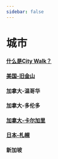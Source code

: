 ```yaml
---
sidebar: false
---
```


# 城市

#### [什么是City Walk？](whatiscitywalk？.md)
#### [美国-旧金山](sanfrancisco.md) 
#### 加拿大-温哥华
#### 加拿大-多伦多
#### [加拿大-卡尔加里](calgary.md)
#### [日本-札幌](札幌.md)
#### 新加坡